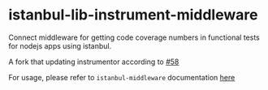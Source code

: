 istanbul-lib-instrument-middleware
===================

Connect middleware for getting code coverage numbers in functional tests for nodejs apps using istanbul.

A fork that updating instrumentor according to [#58](https://github.com/gotwarlost/istanbul-middleware/pull/58)

For usage, please refer to `istanbul-middleware` documentation [here](https://www.npmjs.com/package/istanbul-middleware)
